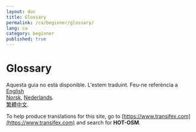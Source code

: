 ```yaml
---
layout: doc
title: Glossary
permalink: /ca/beginner/glossary/
lang: ca
category: beginner
published: true
---
```


Glossary
=============================  

Aquesta guia no està disponible. L'estem traduint. Feu-ne referència a 
[English](/ca/beginner/glossary/)    <!--
[Bahasa Indonesia](/bi/beginner/glossary/),  
[Catalan](/ca/beginner/glossary/)
[Czech](/cs/beginner/glossary/),   
[Deutsch](/de/beginner/glossary/),  
[Español](/es/beginner/glossary/),  
[فارسی](/fa/beginner/glossary/),  
[Français](/fr/beginner/glossary/),  
[Hrvatski](/hr/beginner/glossary/),  
[Italiano](/it/beginner/glossary/),  
[日本語](/ja/beginner/glossary/),  
[Myanmar](/my/beginner/glossary/),-->  
[Norsk](/nb/beginner/glossary/), 
[Nederlands](/nl/beginner/glossary/).  <!--
[Português](/pt/beginner/glossary/),  
[Русский](/ru/beginner/glossary/),  
[Kiswahili](/sw/beginner/glossary/), 
[Shqip](/sq/beginner/glossary/),  
[Українська](/uk/beginner/glossary/), 
[简体中文](/zh/beginner/glossary/).-->  
[繁體中文](/zh-tw/beginner/glossary/).

To help produce translations for this site, go to [https://www.transifex.com](https://www.transifex.com) and search for **HOT-OSM**.
